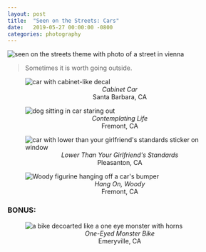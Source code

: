 ```yaml
---
layout: post
title:  "Seen on the Streets: Cars"
date:   2019-05-27 00:00:00 -0800
categories: photography
---
```


![seen on the streets theme with photo of a street in vienna](https://i.imgur.com/5imNNTc.png)

> Sometimes it is worth going outside.

<figure>
    <img src="https://i.imgur.com/HL23J6V.jpg" alt="car with cabinet-like decal">
    <center><figcaption><i>Cabinet Car</i><br>Santa Barbara, CA</figcaption></center>
</figure>

<figure>
    <img src="https://i.imgur.com/Y5Fextj.jpg" alt="dog sitting in car staring out">
    <center><figcaption><i>Contemplating Life</i><br>Fremont, CA</figcaption></center>
</figure>

<figure>
    <img src="https://i.imgur.com/m4W7du1.jpg" alt="car with lower than your girlfriend's standards sticker on window">
    <center><figcaption><i>Lower Than Your Girlfriend's Standards</i><br>Pleasanton, CA</figcaption></center>
</figure>

<figure>
    <img src="https://i.imgur.com/ioqH34k.jpg" alt="Woody figurine hanging off a car's bumper">
    <center><figcaption><i>Hang On, Woody</i><br>Fremont, CA</figcaption></center>
</figure>

### BONUS:

<figure>
    <img src="https://i.imgur.com/G9VAHBg.jpg" alt="a bike decoarted like a one eye monster with horns">
    <center><figcaption><i>One-Eyed Monster Bike</i><br>Emeryville, CA</figcaption></center>
</figure>
